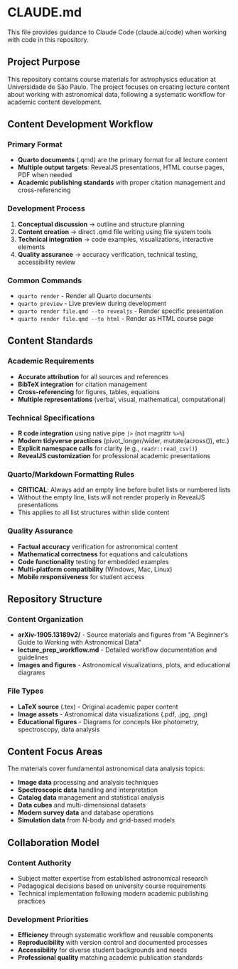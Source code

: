 # CLAUDE.md

This file provides guidance to Claude Code (claude.ai/code) when working with code in this repository.

## Project Purpose

This repository contains course materials for astrophysics education at Universidade de São Paulo. The project focuses on creating lecture content about working with astronomical data, following a systematic workflow for academic content development.

## Content Development Workflow

### Primary Format
- **Quarto documents** (.qmd) are the primary format for all lecture content
- **Multiple output targets**: RevealJS presentations, HTML course pages, PDF when needed
- **Academic publishing standards** with proper citation management and cross-referencing

### Development Process
1. **Conceptual discussion** → outline and structure planning
2. **Content creation** → direct .qmd file writing using file system tools
3. **Technical integration** → code examples, visualizations, interactive elements
4. **Quality assurance** → accuracy verification, technical testing, accessibility review

### Common Commands
- `quarto render` - Render all Quarto documents
- `quarto preview` - Live preview during development
- `quarto render file.qmd --to revealjs` - Render specific presentation
- `quarto render file.qmd --to html` - Render as HTML course page

## Content Standards

### Academic Requirements
- **Accurate attribution** for all sources and references
- **BibTeX integration** for citation management
- **Cross-referencing** for figures, tables, equations
- **Multiple representations** (verbal, visual, mathematical, computational)

### Technical Specifications
- **R code integration** using native pipe `|>` (not magrittr `%>%`)
- **Modern tidyverse practices** (pivot_longer/wider, mutate(across()), etc.)
- **Explicit namespace calls** for clarity (e.g., `readr::read_csv()`)
- **RevealJS customization** for professional academic presentations

### Quarto/Markdown Formatting Rules
- **CRITICAL**: Always add an empty line before bullet lists or numbered lists
- Without the empty line, lists will not render properly in RevealJS presentations
- This applies to all list structures within slide content

### Quality Assurance
- **Factual accuracy** verification for astronomical content
- **Mathematical correctness** for equations and calculations
- **Code functionality** testing for embedded examples
- **Multi-platform compatibility** (Windows, Mac, Linux)
- **Mobile responsiveness** for student access

## Repository Structure

### Content Organization
- **arXiv-1905.13189v2/** - Source materials and figures from "A Beginner's Guide to Working with Astronomical Data"
- **lecture_prep_workflow.md** - Detailed workflow documentation and guidelines
- **Images and figures** - Astronomical visualizations, plots, and educational diagrams

### File Types
- **LaTeX source** (.tex) - Original academic paper content
- **Image assets** - Astronomical data visualizations (.pdf, .jpg, .png)
- **Educational figures** - Diagrams for concepts like photometry, spectroscopy, data analysis

## Content Focus Areas

The materials cover fundamental astronomical data analysis topics:
- **Image data** processing and analysis techniques
- **Spectroscopic data** handling and interpretation
- **Catalog data** management and statistical analysis
- **Data cubes** and multi-dimensional datasets
- **Modern survey data** and database operations
- **Simulation data** from N-body and grid-based models

## Collaboration Model

### Content Authority
- Subject matter expertise from established astronomical research
- Pedagogical decisions based on university course requirements
- Technical implementation following modern academic publishing practices

### Development Priorities
- **Efficiency** through systematic workflow and reusable components
- **Reproducibility** with version control and documented processes
- **Accessibility** for diverse student backgrounds and needs
- **Professional quality** matching academic publication standards